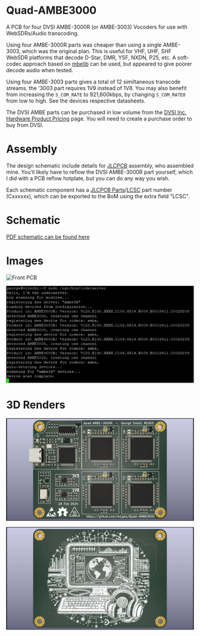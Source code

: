 # Quad-AMBE3000
A PCB for four DVSI AMBE-3000R (or AMBE-3003) Vocoders for use with WebSDRs/Audio transcoding.

Using four AMBE-3000R parts was cheaper than using a single AMBE-3003, which was the original plan. 
This is useful for VHF, UHF, SHF WebSDR platforms that decode D-Star, DMR, YSF, NXDN, P25, etc.
A soft-codec approach based on [mbelib](https://github.com/szechyjs/mbelib) can be used, but appeared to give poorer decode audio when tested.

Using four AMBE-3003 parts gives a total of 12 similtaneous transcode streams. the '3003 part requires 1V9 instead of 1V8. You may also benefit from increasing the `S_COM_RATE` to 921,600kbps, by changing `S_COM_RATE0` from low to high. See the devices respective datasheets.

The DVSI AMBE parts can be purchased in low volume from the [DVSI Inc. Hardware Product Pricing](https://www.dvsinc.com/products/price.shtml) page. You will need to create a purchase order to buy from DVSI.

# Assembly

The design schematic include details for [JLCPCB](https://jlcpcb.com/) assembly, who assembled mine. You'll likely have to reflow the DVSI AMBE-3000R part yourself, which I did with a PCB reflow hotplate, but you can do any way you wish.

Each schematic component has a [JLCPCB Parts](https://jlcpcb.com/parts)/[LCSC](https://www.lcsc.com/) part number (Cxxxxxx), which can be exported to the BoM using the extra field "LCSC".

# Schematic

[PDF schematic can be found here](outputs/Quad-AMBE3000_Sch.pdf)

# Images

![Front PCB](outputs/Quad-AMBE3000_Image.png)

![OpenWebRX CodecServer](outputs/Quad-AMBE3000_CodecServer.png)

# 3D Renders

![Front Render](outputs/Quad-AMBE3000_F.png)

![Rear Render](outputs/Quad-AMBE3000_R.png)
